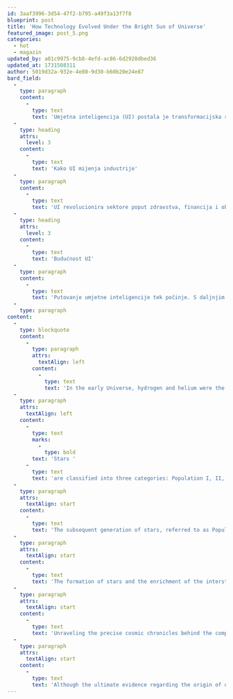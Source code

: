 ```yaml
---
id: 3aaf3996-3d54-47f2-b795-a49f3a13f7f8
blueprint: post
title: 'How Technology Evolved Under the Bright Sun of Universe'
featured_image: post_5.png
categories:
  - hot
  - magazin
updated_by: a01c9975-9cb8-4efd-ac86-6d2920dbed36
updated_at: 1731508311
author: 5019d32a-932e-4e80-9d30-b60b20e24e87
bard_field:
  -
    type: paragraph
    content:
      -
        type: text
        text: 'Umjetna inteligencija (UI) postala je transformacijska sila u našem svakodnevnom životu, od virtualnih asistenata u našim domovima do algoritama preporuka na društvenim mrežama. Kako se UI nastavlja razvijati, njezina primjena u različitim industrijama samo raste.'
  -
    type: heading
    attrs:
      level: 3
    content:
      -
        type: text
        text: 'Kako UI mijenja industrije'
  -
    type: paragraph
    content:
      -
        type: text
        text: 'UI revolucionira sektore poput zdravstva, financija i obrazovanja, čineći procese bržim, učinkovitijim i dostupnijim. U zdravstvu UI pomaže u dijagnostici, dok u financijama poboljšava sigurnosne mjere.'
  -
    type: heading
    attrs:
      level: 3
    content:
      -
        type: text
        text: 'Budućnost UI'
  -
    type: paragraph
    content:
      -
        type: text
        text: 'Putovanje umjetne inteligencije tek počinje. S daljnjim napretkom, etička razmatranja i regulatorne mjere bit će ključne za odgovorno iskorištavanje njezinog potencijala.'
  -
    type: paragraph
content:
  -
    type: blockquote
    content:
      -
        type: paragraph
        attrs:
          textAlign: left
        content:
          -
            type: text
            text: 'In the early Universe, hydrogen and helium were the dominant elements. The first stars formed from these components and underwent nuclear reactions, leading to the formation of heavier elements. These massive Population III stars quickly exhausted their fuel and culminated in explosive supernova events, which contributed heavy elements to the interstellar medium, enriching it significantly.'
  -
    type: paragraph
    attrs:
      textAlign: left
    content:
      -
        type: text
        marks:
          -
            type: bold
        text: 'Stars '
      -
        type: text
        text: 'are classified into three categories: Population I, II, and III. Our Sun belongs to the Population I group, characterized by a substantial presence of heavy elements in its composition. Population II stars, on the other hand, possess fewer heavy elements and maintain a more pristine nature. Meanwhile, Population III stars exist only as theoretical entities and lack any metal content.'
  -
    type: paragraph
    attrs:
      textAlign: start
    content:
      -
        type: text
        text: 'The subsequent generation of stars, referred to as Population II stars, emerged from this enriched material. Despite this enrichment, they still retained relatively lower quantities of heavy elements. Even today, some of these metal-poor stars can be observed within our own galaxy, the Milky Way.'
  -
    type: paragraph
    attrs:
      textAlign: start
    content:
      -
        type: text
        text: 'The formation of stars and the enrichment of the interstellar medium rely on multiple factors, including the rate of star formation, history of mergers, and the sizes of star-forming regions. In galaxies of considerable proportions like ours, the atoms and molecules involved in star formation likely have been part of prior stellar generations.'
  -
    type: paragraph
    attrs:
      textAlign: start
    content:
      -
        type: text
        text: 'Unraveling the precise cosmic chronicles behind the composition of our Sun poses significant challenges. Nonetheless, astronomers can glean valuable insights into the genesis of our galaxy and the origins of our Sun by scrutinizing the star-formation histories of external galaxies.'
  -
    type: paragraph
    attrs:
      textAlign: start
    content:
      -
        type: text
        text: 'Although the ultimate evidence regarding the origin of our Sun may elude us in the annals of time, ongoing research endeavors and advancements in telescopic technology promise to furnish a more comprehensive understanding of star formation and the evolution of the Universe. In turn, this knowledge will illuminate the intricate path that led to the birth of our Sun.'
---
```


